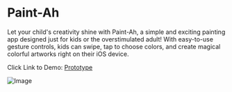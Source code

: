 # Paint-Ah
Let your child's creativity shine with Paint-Ah, a simple and exciting painting app designed just for kids or the overstimulated  adult! With easy-to-use gesture controls, kids can swipe, tap to choose colors, and create magical colorful artworks right on  their iOS device. 

Click Link to Demo: [Prototype](https://www.figma.com/proto/UVtGzxGXvWehNy9ohNHNhm/Gesture-based-prototype?node-id=329-333&node-type=frame&t=LsNPx9qJk8pfWrwa-1&scaling=min-zoom&content-scaling=fixed&page-id=104%3A4160&starting-point-node-id=329%3A327)

![Image](https://github.com/user-attachments/assets/4ddb0417-43ae-4d7d-acb1-5bccf2c90de1)
